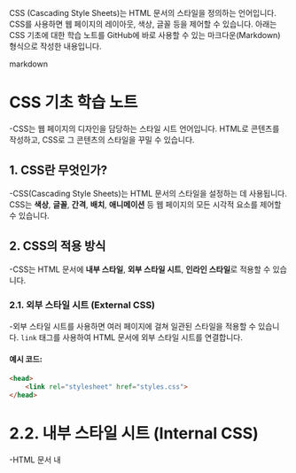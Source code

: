 CSS (Cascading Style Sheets)는 HTML 문서의 스타일을 정의하는 언어입니다. CSS를 사용하면 웹 페이지의 레이아웃, 색상, 글꼴 등을 제어할 수 있습니다. 아래는 CSS 기초에 대한 학습 노트를 GitHub에 바로 사용할 수 있는 마크다운(Markdown) 형식으로 작성한 내용입니다.

markdown
# CSS 기초 학습 노트

-CSS는 웹 페이지의 디자인을 담당하는 스타일 시트 언어입니다. HTML로 콘텐츠를 작성하고, CSS로 그 콘텐츠의 스타일을 꾸밀 수 있습니다.

## 1. CSS란 무엇인가?

-CSS(Cascading Style Sheets)는 HTML 문서의 스타일을 설정하는 데 사용됩니다. CSS는 **색상**, **글꼴**, **간격**, **배치**, **애니메이션** 등 웹 페이지의 모든 시각적 요소를 제어할 수 있습니다.

## 2. CSS의 적용 방식

-CSS는 HTML 문서에 **내부 스타일**, **외부 스타일 시트**, **인라인 스타일**로 적용할 수 있습니다.

### 2.1. 외부 스타일 시트 (External CSS)

-외부 스타일 시트를 사용하면 여러 페이지에 걸쳐 일관된 스타일을 적용할 수 있습니다. `link` 태그를 사용하여 HTML 문서에 외부 스타일 시트를 연결합니다.

#### 예시 코드:
```html
<head>
    <link rel="stylesheet" href="styles.css">
</head>
```
# 2.2. 내부 스타일 시트 (Internal CSS)
-HTML 문서 내 <style> 태그를 사용하여 스타일을 정의할 수 있습니다. 주로 한 페이지에만 스타일을 적용할 때 사용합니다.
```html
예시 코드:
html
<head>
    <style>
        body {
            background-color: lightblue;
        }
        h1 {
            color: navy;
            font-family: Arial, sans-serif;
        }
    </style>
</head>
```
# 2.3. 인라인 스타일 (Inline CSS)
-HTML 태그 내 style 속성을 사용하여 직접 스타일을 지정하는 방법입니다. 하나의 요소에만 스타일을 적용할 때 유용합니다.
```html
예시 코드:
html
<h1 style="color: blue; text-align: center;">CSS 학습 노트</h1>
3. CSS 선택자 (Selectors)
CSS 선택자는 HTML 요소에 스타일을 적용할 대상을 선택합니다. 주요 선택자는 다음과 같습니다:
```

# 3.1. 기본 선택자
-요소 선택자: HTML 요소를 선택하여 스타일을 적용합니다.
```html
css
p {
    color: red;
}
```
이 코드는 모든 <p> 태그에 빨간색 글씨를 적용합니다.


-클래스 선택자: 클래스 속성으로 선택하여 스타일을 적용합니다. 클래스 이름 앞에는 .을 붙입니다.
```html
css
.container {
    width: 100%;
    margin: 0 auto;
}
```

-아이디 선택자: 아이디 속성으로 선택하여 스타일을 적용합니다. 아이디 이름 앞에는 #을 붙입니다.
```html
css
#header {
    background-color: gray;
}
```

3.2. 복합 선택자
자식 선택자: 특정 부모 요소의 자식 요소에 스타일을 적용합니다.
```html
css
div > p {
    color: green;
}
```


후손 선택자: 특정 부모 요소의 후손 요소에 스타일을 적용합니다.
```html
css
div p {
    color: green;
}
```

- 그룹 선택자: 여러 요소에 동일한 스타일을 적용합니다.
```html
css
h1, h2, h3 {
    font-family: Arial, sans-serif;
}
```

# 4. CSS 속성
# 4.1. 색상 및 배경
color: 텍스트의 색상을 설정합니다.

background-color: 배경색을 설정합니다.
```html
예시 코드:
css
body {
    background-color: lightgray;
}

h1 {
    color: darkblue;
}
```
# 4.2. 폰트
- font-family: 글꼴을 설정합니다.

- font-size: 글꼴 크기를 설정합니다.

- font-weight: 글꼴의 굵기를 설정합니다.
```html
예시 코드:
css
p {
    font-family: 'Arial', sans-serif;
    font-size: 16px;
    font-weight: bold;
}
```

# 4.3. 텍스트 스타일
- text-align: 텍스트 정렬을 설정합니다.

- line-height: 텍스트 줄 간격을 설정합니다.

- text-decoration: 텍스트에 장식을 추가합니다(예: 밑줄, 취소선 등).

```html
예시 코드:
css
h1 {
    text-align: center;
    text-decoration: underline;
}
```

# 4.4. 박스 모델
- 박스 모델은 모든 HTML 요소가 사각형 박스로 간주된다는 개념입니다. 이 박스는 네 가지 주요 부분으로 구성됩니다: content, padding, border, margin.

1.padding: 콘텐츠와 경계선 사이의 공간

2.border: 요소의 테두리

3.margin: 요소와 다른 요소 사이의 간격

```html
예시 코드:
css
div {
    width: 300px;
    padding: 20px;
    border: 1px solid black;
    margin: 10px;
}
```

# 5. CSS 레이아웃
# 5.1. Flexbox
Flexbox는 웹 페이지의 레이아웃을 간단하게 만들 수 있는 CSS3의 기능입니다. 부모 요소에 display: flex를 설정하고 자식 요소들이 유연하게 배치됩니다.
```html
예시 코드:
css
.container {
    display: flex;
    justify-content: space-between;
}

.item {
    width: 30%;
}
```

# 5.2. Grid
Grid는 2차원 레이아웃을 쉽게 만들 수 있게 해주는 CSS3 기능입니다. display: grid를 사용하여 행과 열로 구성된 레이아웃을 만들 수 있습니다.

예시 코드:
css
.container {
    display: grid;
    grid-template-columns: 1fr 1fr 1fr;
    gap: 20px;
}

.item {
    background-color: lightblue;
}
## 6. 결론
CSS는 웹 페이지의 디자인을 꾸미는 데 중요한 역할을 합니다. 다양한 선택자와 속성을 사용하여 레이아웃과 스타일을 자유롭게 설정할 수 있습니다. CSS를 잘 활용하면 사용자 경험을 향상시키고, 웹 페이지를 보다 직관적이고 아름답게 만들 수 있습니다.
